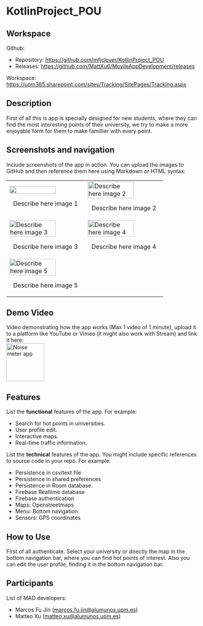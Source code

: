 # KotlinProject_POU

## Workspace 
Github:  
- Repository: https://github.com/mfjclover/KotlinProject_POU   
- Releases: https://github.com/MattXu6/MovileAppDevelopment/releases 

Workspace: https://upm365.sharepoint.com/sites/Tracking/SitePages/Tracking.aspx
  

## Description
First of all this is app is specially designed for new students, where they can find the most interesting points of their university, we try to make a more enjoyable form for them to make famillier with every point.

## Screenshots and navigation
Include screenshots of the app in action. You can upload the images to GitHub and then reference them here using Markdown or HTML syntax:

<table>
  <tr>
    <td>
      <img src="img/img1.png" width="80%" />
      <p align="center">Describe here image 1</p>
    </td>
    <td>
      <img src="img/nav2.png" width="80%" alt="Describe here image 2"/>
      <p align="center">Describe here image 2</p>
    </td>
  </tr>
  <tr>
    <td>
      <img src="img/nav3.png" width="80%" alt="Describe here image 3"/>
      <p align="center">Describe here image 3</p>
    </td>
    <td>
      <img src="img/nav4.png" width="80%" alt="Describe here image 4"/>
      <p align="center">Describe here image 4</p>
    </td>
  </tr>
  <tr>
    <td>
      <img src="img/nav6.png" width="80%" alt="Describe here image 5"/>
      <p align="center">Describe here image 5</p>
    </td>
    <td>
    </td>
  </tr>
</table>



## Demo Video
Video demonstrating how the app works (Max 1 video of 1 minute), upload it to a platform like YouTube or Vimeo (it might also work with Stream) and link it here:  
<a href="https://vimeo.com/410664338?share=copy">
<img src="img/thumb.png" alt="Noise meter app" width="100" /> 
</a>

## Features
List the **functional** features of the app. For example:
- Search for hot points in universities.
- User profile edit.
- Interactive maps.
- Real-time traffic information.

List the **technical** features of the app. You might include specific references to source code
in your repo. For example:
- Persistence in csv/text file
- Persistence in shared preferences
- Persistence in Room database.
- Firebase Realtime database
- Firebase authentication
- Maps: Openstreetmaps
- Menu: Bottom navigation.
- Sensors: GPS coordinates

## How to Use
First of all authenticate.
Select your university or directly the map in the bottom navigation bar, where you can find hot points of interest.
Also you can edit the user profile, finding it in the bottom navigation bar.


## Participants
List of MAD developers:
- Marcos Fu Jin (marcos.fu.jin@alumunos.upm.es)
- Matteo Xu (matteo.xu@alumunos.upm.es)  
